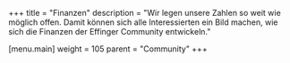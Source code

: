 +++
title = "Finanzen"
description = "Wir legen unsere Zahlen so weit wie möglich offen. Damit können sich alle Interessierten ein Bild machen, wie sich die Finanzen der Effinger Community entwickeln."

[menu.main]
weight = 105
parent = "Community"
+++
